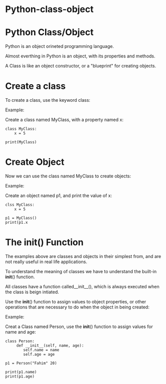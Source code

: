 # Python-class-object

# Python Class/Object
Python is an object orineted programming language.

Almost everthing in Python is an object, with its properties and methods.

A Class is like an object constructor, or a "blueprint" for creating objects.


# Create a class
To create a class, use the keyword class:

Example:

Create  a class named MyClass, with a property named x:

    class MyClass:
        x = 5

    print(MyClass)    


# Create Object
Now we can use the class named MyClass to create objects:

Example:

Create an object named p1, and print the value of x:

    clss MyClass:
        x = 5

    p1 = MyClass()
    print(p1.x

# The __init__() Function
The examples above are classes and objects in their simplest from, and are
not really useful in real life applications.

To understand the meaning of classes we have to understand the built-in 
__init__() function.

All classes have a function called__init__(), which is always executed when 
the class is beign intiated.

Use the __init__() function to assign values to object properties, or other 
operations that are necessary to do when the object in being created:

Example:

Creat a Class named Person, use the __init__() function to assign values for 
name and age:

    class Person:
         def __init__(self, name, age):
            self.name = name
            self.age = age

    p1 = Person("Fahim" 20)

    print(p1.name)
    print(p1.age)
